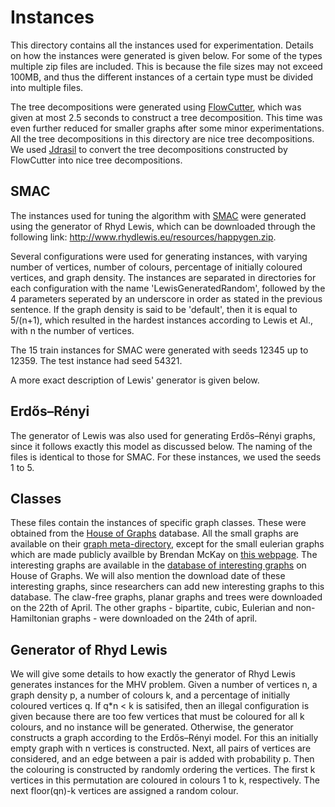# Instances

This directory contains all the instances used for experimentation. Details on how the instances were generated is given below. For some of the types multiple zip files are included. This is because the file sizes may not exceed 100MB, and thus the different instances of a certain type must be divided into multiple files. 

The tree decompositions were generated using [FlowCutter](https://github.com/kit-algo/flow-cutter-pace17), which was given at most 2.5 seconds to construct a tree decomposition. This time was even further reduced for smaller graphs after some minor experimentations. All the tree decompositions in this directory are nice tree decompositions. We used [Jdrasil](https://github.com/maxbannach/Jdrasil) to convert the tree decompositions constructed by FlowCutter into nice tree decompositions.

## SMAC

The instances used for tuning the algorithm with [SMAC](https://github.com/automl/SMAC3) were generated using the generator of Rhyd Lewis, which can be downloaded through the following link: http://www.rhydlewis.eu/resources/happygen.zip.

Several configurations were used for generating instances, with varying number of vertices, number of colours, percentage of initially coloured vertices, and graph density. The instances are separated in directories for each configuration with the name 'LewisGeneratedRandom', followed by the 4 parameters seperated by an underscore in order as stated in the previous sentence. If the graph density is said to be 'default', then it is equal to 5/(n+1), which resulted in the hardest instances according to Lewis et Al., with n the number of vertices. 

The 15 train instances for SMAC were generated with seeds 12345 up to 12359. The test instance had seed 54321.

A more exact description of Lewis' generator is given below. 

## Erdős–Rényi

The generator of Lewis was also used for generating Erdős–Rényi graphs, since it follows exactly this model as discussed below. The naming of the files is identical to those for SMAC. For these instances, we used the seeds 1 to 5. 

## Classes

These files contain the instances of specific graph classes. These were obtained from the [House of Graphs](https://hog.grinvin.org/) database. All the small graphs are available on their [graph meta-directory](https://hog.grinvin.org/MetaDirectory.action), except for the small eulerian graphs which are made publicly availble by Brendan McKay on [this webpage](http://users.cecs.anu.edu.au/~bdm/data/graphs.html). The interesting graphs are available in the [database of interesting graphs](https://hog.grinvin.org/StartNewSearch.action) on House of Graphs. We will also mention the download date of these interesting graphs, since researchers can add new interesting graphs to this database. The claw-free graphs, planar graphs and trees were downloaded on the 22th of April. The other graphs - bipartite, cubic, Eulerian and non-Hamiltonian graphs - were downloaded on the 24th of april. 

## Generator of Rhyd Lewis

We will give some details to how exactly the generator of Rhyd Lewis generates instances for the MHV problem. Given a number of vertices n, a graph density p, a number of colours k, and a percentage of initially coloured vertices q. If q*n < k is satisifed, then an illegal configuration is given because there are too few vertices that must be coloured for all k colours, and no instance will be generated. Otherwise, the generator constructs a graph according to the Erdős–Rényi model. For this an initially empty graph with n vertices is constructed. Next, all pairs of vertices are considered, and an edge between a pair is added with probability p. Then the colouring is constructed by randomly ordering the vertices. The first k vertices in this permutation are coloured in colours 1 to k, respectively. The next floor(qn)-k vertices are assigned a random colour. 
